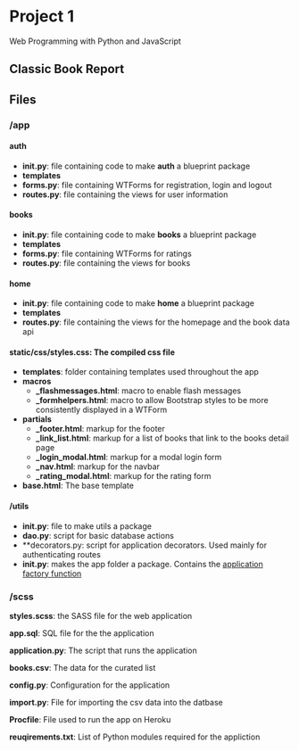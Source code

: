 # Project 1

Web Programming with Python and JavaScript

## Classic Book Report

## Files

### /app

#### auth

* **__init__.py**: file containing code to make **auth** a blueprint package
* **templates**
* **forms.py**: file containing WTForms for registration, login and logout
* **routes.py**: file containing the views for user information

#### books
* **__init__.py**: file containing code to make **books** a blueprint package
* **templates**
* **forms.py**: file containing WTForms for ratings
* **routes.py**: file containing the views for books

#### home
* **__init__.py**: file containing code to make **home** a blueprint package
* **templates**
* **routes.py**: file containing the views for the homepage and the book data api

#### static/css/styles.css: The compiled css file

* **templates**: folder containing templates used throughout the app
* **macros**
    * **_flashmessages.html**: macro to enable flash messages
    * **_formhelpers.html**: macro to allow Bootstrap styles
        to be more consistently displayed in a WTForm
* **partials**
    * **_footer.html**: markup for the footer
    * **_link_list.html**: markup for a list of books that link to the books detail page
    * **_login_modal.html**: markup for a modal login form
    * **_nav.html**: markup for the navbar
    * **_rating_modal.html**: markup for the rating form
* **base.html**: The base template

#### /utils
* **__init__.py**: file to make utils a package
* **dao.py**: script for basic database actions
* **decorators.py: script for application decorators. Used mainly for authenticating routes
* **__init__.py**: makes the app folder a package. Contains the [application factory function](http://flask.pocoo.org/docs/1.0/patterns/appfactories/)

### /scss
**styles.scss**: the SASS file for the web application

**app.sql**: SQL file for the the application

**application.py**: The script that runs the application

**books.csv**: The data for the curated list

**config.py**: Configuration for the application

**import.py**: File for importing the csv data into the datbase

**Procfile**: File used to run the app on Heroku

**reuqirements.txt**: List of Python modules required for the appliction 